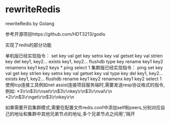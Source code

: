 # rewriteRedis
rewriteRedis by Golang


参考开源项目https://github.com/HDT3213/godis

实现了redis的部分功能

单机版已经实现指令：
  set key val
  get key
  setnx key val
  getset key val
  strlen key
  del key1, key2...
  exists key1, key2...
  flushdb
  type key
  rename key1 key2
  renamenx key1 key2
  keys *
  ping
  select 1
集群版已经实现指令：
  ping
  set key val
  get key
  strlen key
  setnx key val
  getset key val
  type key
  del key1, key2...
  exists key1, key2...
  flushdb
  rename key1 key2
  renamenx key1 key2
  select 1
使用tcp连接工具例如net assist连接项目服务端时,需要发送resp协议格式的指令,例如:
  *3\r\n$3\r\nset\r\n$3\r\nkey\r\n$3\r\nval\r\n
  *2\r\n$3\r\nget\r\n$3\r\nkey\r\n

如果需要开启集群模式,需要在配置文件redis.conf中添加self和peers,分别对应自己的地址和集群中其他兄弟节点的地址,多个兄弟节点之间用','隔开
